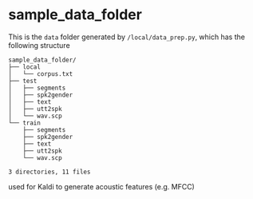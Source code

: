 # sample_data_folder

This is the `data` folder generated by `/local/data_prep.py`, which has the following structure   
```
sample_data_folder/  
├── local  
│   └── corpus.txt  
├── test  
│   ├── segments  
│   ├── spk2gender  
│   ├── text  
│   ├── utt2spk  
│   └── wav.scp  
└── train  
    ├── segments   
    ├── spk2gender   
    ├── text   
    ├── utt2spk   
    └── wav.scp   

3 directories, 11 files    
 ``` 
used for Kaldi to generate acoustic features (e.g. MFCC) 

